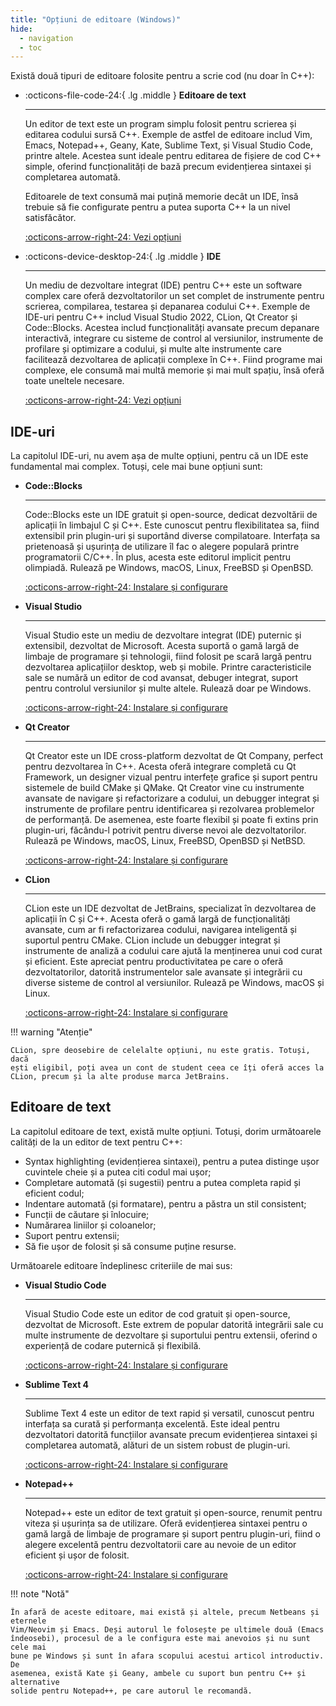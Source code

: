 ```yaml
---
title: "Opțiuni de editoare (Windows)"
hide:
  - navigation
  - toc
---
```


Există două tipuri de editoare folosite pentru a scrie cod (nu doar în C++):

<div class="grid cards" markdown>

- :octicons-file-code-24:{ .lg .middle } **Editoare de text**

    ---

    Un editor de text este un program simplu folosit pentru scrierea și editarea
    codului sursă C++. Exemple de astfel de editoare includ Vim, Emacs,
    Notepad++, Geany, Kate, Sublime Text, și Visual Studio Code, printre altele.
    Acestea sunt ideale pentru editarea de fișiere de cod C++ simple, oferind
    funcționalități de bază precum evidențierea sintaxei și completarea
    automată.

    Editoarele de text consumă mai puțină memorie decât un IDE, însă trebuie să
    fie configurate pentru a putea suporta C++ la un nivel satisfăcător.

    [:octicons-arrow-right-24: Vezi opțiuni](#editoare-de-text)

- :octicons-device-desktop-24:{ .lg .middle } **IDE**

    ---

    Un mediu de dezvoltare integrat (IDE) pentru C++ este un software complex
    care oferă dezvoltatorilor un set complet de instrumente pentru scrierea,
    compilarea, testarea și depanarea codului C++. Exemple de IDE-uri pentru C++
    includ Visual Studio 2022, CLion, Qt Creator și Code::Blocks. Acestea includ
    funcționalități avansate precum depanare interactivă, integrare cu sisteme
    de control al versiunilor, instrumente de profilare și optimizare a codului,
    și multe alte instrumente care facilitează dezvoltarea de aplicații complexe
    în C++. Fiind programe mai complexe, ele consumă mai multă memorie și mai
    mult spațiu, însă oferă toate uneltele necesare.

    [:octicons-arrow-right-24: Vezi opțiuni](#ide-uri)

</div>

## IDE-uri

La capitolul IDE-uri, nu avem așa de multe opțiuni, pentru că un IDE este
fundamental mai complex. Totuși, cele mai bune opțiuni sunt:

<div class="grid cards" markdown>

- **Code::Blocks**

    ---

    Code::Blocks este un IDE gratuit și open-source, dedicat dezvoltării de
    aplicații în limbajul C și C++. Este cunoscut pentru flexibilitatea sa,
    fiind extensibil prin plugin-uri și suportând diverse compilatoare.
    Interfața sa prietenoasă și ușurința de utilizare îl fac o alegere populară
    printre programatorii C/C++. În plus, acesta este editorul implicit pentru
    olimpiadă. Rulează pe Windows, macOS, Linux, FreeBSD și OpenBSD.

    [:octicons-arrow-right-24: Instalare și configurare](./codeblocks.md)

- **Visual Studio**

    ---

    Visual Studio este un mediu de dezvoltare integrat (IDE) puternic și
    extensibil, dezvoltat de Microsoft. Acesta suportă o gamă largă de limbaje
    de programare și tehnologii, fiind folosit pe scară largă pentru dezvoltarea
    aplicațiilor desktop, web și mobile. Printre caracteristicile sale se numără
    un editor de cod avansat, debuger integrat, suport pentru controlul
    versiunilor și multe altele. Rulează doar pe Windows.

    [:octicons-arrow-right-24: Instalare și configurare](./visual-studio-2022.md)

- **Qt Creator**

    ---

    Qt Creator este un IDE cross-platform dezvoltat de Qt Company, perfect
    pentru dezvoltarea în C++. Acesta oferă integrare completă cu Qt Framework,
    un designer vizual pentru interfețe grafice și suport pentru sistemele de
    build CMake și QMake. Qt Creator vine cu instrumente avansate de navigare și
    refactorizare a codului, un debugger integrat și instrumente de profilare
    pentru identificarea și rezolvarea problemelor de performanță. De asemenea,
    este foarte flexibil și poate fi extins prin plugin-uri, făcându-l potrivit
    pentru diverse nevoi ale dezvoltatorilor. Rulează pe Windows, macOS, Linux,
    FreeBSD, OpenBSD și NetBSD.

    [:octicons-arrow-right-24: Instalare și configurare](./qt-creator.md)

- **CLion**

    ---

    CLion este un IDE dezvoltat de JetBrains, specializat în dezvoltarea de
    aplicații în C și C++. Acesta oferă o gamă largă de funcționalități
    avansate, cum ar fi refactorizarea codului, navigarea inteligentă și
    suportul pentru CMake. CLion include un debugger integrat și instrumente de
    analiză a codului care ajută la menținerea unui cod curat și eficient. Este
    apreciat pentru productivitatea pe care o oferă dezvoltatorilor, datorită
    instrumentelor sale avansate și integrării cu diverse sisteme de control al
    versiunilor. Rulează pe Windows, macOS și Linux.

    [:octicons-arrow-right-24: Instalare și configurare](./clion.md)

</div>

!!! warning "Atenție"

    CLion, spre deosebire de celelalte opțiuni, nu este gratis. Totuși, dacă
    ești eligibil, poți avea un cont de student ceea ce îți oferă acces la
    CLion, precum și la alte produse marca JetBrains.

## Editoare de text

La capitolul editoare de text, există multe opțiuni. Totuși, dorim următoarele
calități de la un editor de text pentru C++:

- Syntax highlighting (evidențierea sintaxei), pentru a putea distinge ușor
  cuvintele cheie și a putea citi codul mai ușor;
- Completare automată (și sugestii) pentru a putea completa rapid și
  eficient codul;
- Indentare automată (și formatare), pentru a păstra un stil
  consistent;
- Funcții de căutare și înlocuire;
- Numărarea liniilor și coloanelor;
- Suport pentru extensii;
- Să fie ușor de folosit și să consume puține resurse.

Următoarele editoare îndeplinesc criteriile de mai sus:

<div class="grid cards" markdown>

- **Visual Studio Code**

    ---

    Visual Studio Code este un editor de cod gratuit și open-source, dezvoltat
    de Microsoft. Este extrem de popular datorită integrării sale cu multe
    instrumente de dezvoltare și suportului pentru extensii, oferind o
    experiență de codare puternică și flexibilă.

    [:octicons-arrow-right-24: Instalare și configurare](./visual-studio-code.md)

- **Sublime Text 4**

    ---

    Sublime Text 4 este un editor de text rapid și versatil, cunoscut pentru
    interfața sa curată și performanța excelentă. Este ideal pentru dezvoltatori
    datorită funcțiilor avansate precum evidențierea sintaxei și completarea
    automată, alături de un sistem robust de plugin-uri.

     [:octicons-arrow-right-24: Instalare și configurare](./sublime-text-4.md)

- **Notepad++**

    ---

    Notepad++ este un editor de text gratuit și open-source, renumit pentru
    viteza și ușurința sa de utilizare. Oferă evidențierea sintaxei pentru o
    gamă largă de limbaje de programare și suport pentru plugin-uri, fiind o
    alegere excelentă pentru dezvoltatorii care au nevoie de un editor eficient
    și ușor de folosit.

     [:octicons-arrow-right-24: Instalare și configurare](./notepadpp.md)

</div>

!!! note "Notă"

    În afară de aceste editoare, mai există și altele, precum Netbeans și eternele
    Vim/Neovim și Emacs. Deși autorul le folosește pe ultimele două (Emacs
    îndeosebi), procesul de a le configura este mai anevoios și nu sunt cele mai
    bune pe Windows și sunt în afara scopului acestui articol introductiv. De
    asemenea, există Kate și Geany, ambele cu suport bun pentru C++ și alternative
    solide pentru Notepad++, pe care autorul le recomandă.
